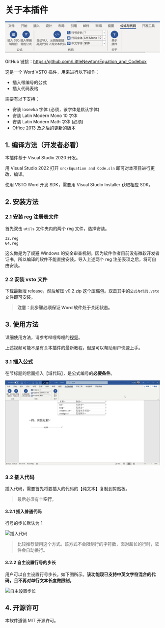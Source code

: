 # 关于本插件

![软件效果](img/效果图.jpg)

GitHub 链接：https://github.com/LittleNewton/Equation_and_Codebox

这是一个 Word VSTO 插件，用来进行以下操作：

- 插入带编号的公式
- 插入代码表格

需要有以下支持：

- 安装 Iosevka 字体 (必须，该字体是默认字体)
- 安装 Latin Modern Mono 10 字体
- 安装 Latin Modern Math 字体 (必须)
- Office 2013 及之后的更新的版本

## 1. 编译方法（开发者必看）

本插件基于 Visual Studio 2020 开发。

用 Visual Studio 2022 打开 `src/Equation and Code.sln` 即可对本项目进行更改、编译。

使用 VSTO Word 开发 SDK，需要用 Visual Studio Installer 获取相应 SDK。

## 2. 安装方法

### 2.1 安装 reg 注册表文件

首先双击 `utils` 文件夹内的两个 reg 文件，选择安装。

```
32.reg
64.reg
```
这么做是为了规避 Windows 的安全审查机制。因为软件作者目前没有微软开发者证书，所以编译的软件不能直接安装。导入上述两个 reg 注册表项之后，将可自由安装。

### 2.2 安装 vsto 文件

下载最新版 release，然后解压 v0.2.zip 这个压缩包。双击其中的`公式与代码.vsto`文件即可安装。

> **注意：此步骤必须保证 Word 软件处于关闭状态。**

## 3. 使用方法

详细使用方法，请参考哔哩哔哩的[视频](https://www.bilibili.com/video/BV1f5411p7pN/)。

上述视频可能不是有关本插件的最新教程，但是可以帮助用户快速上手。

### 3.1 插入公式

在节标题的后面插入【域代码】，是公式编号的**必要条件**。

![插入公式](img/Demo_Insert_Equations.gif)

### 3.2 插入代码

插入代码，需要首先将要插入的代码的【纯文本】复制到剪贴板。

> 最后必须有个**空行**。

#### 3.2.1 插入普通代码

行号的步长默认为 1

![插入代码](img/Demo_Insert_Codes.gif)

> 比较推荐使用这个方式。该方式不会限制行的字符数，面对超长的行时，软件会自动换行。

#### 3.2.2 自主设置行号的步长

用户可以自主设置行号步长。如下图所示。**该功能现已支持中英文字符混合的代码，且不再对单行文本长度做限制。**

![自主设置步长](img/Demo_Set_LineNum_Step.gif)

## 4. 开源许可

本软件遵循 MIT 开源许可。
